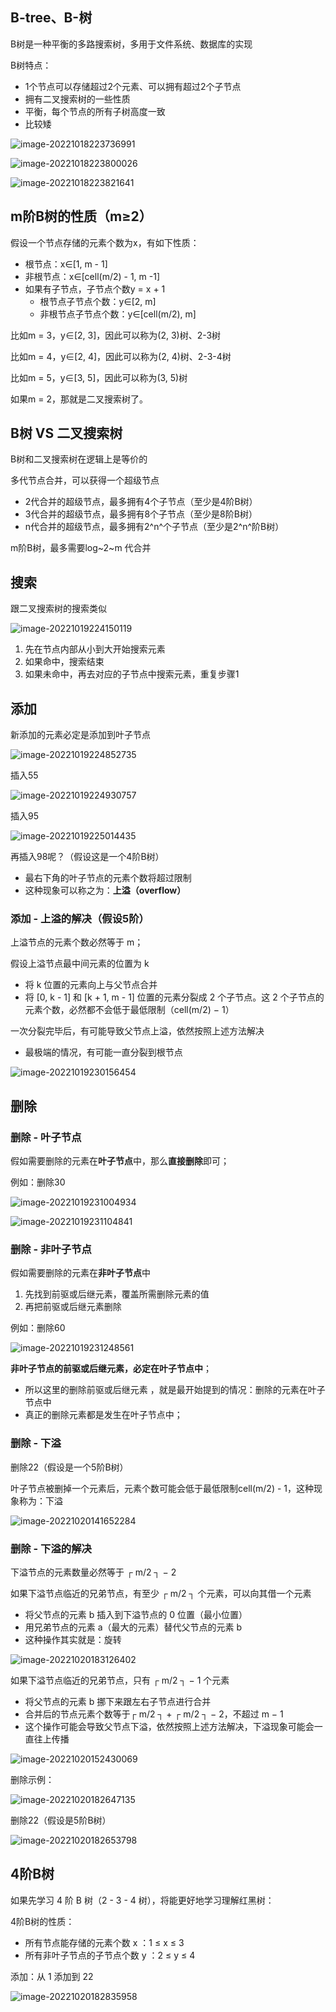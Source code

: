 ## B-tree、B-树

B树是一种平衡的多路搜索树，多用于文件系统、数据库的实现

B树特点：

- 1个节点可以存储超过2个元素、可以拥有超过2个子节点
- 拥有二叉搜索树的一些性质
- 平衡，每个节点的所有子树高度一致
- 比较矮

![image-20221018223736991](images/image-20221018223736991.png)

![image-20221018223800026](images/image-20221018223800026.png)

![image-20221018223821641](images/image-20221018223821641.png)

## m阶B树的性质（m≥2）

假设一个节点存储的元素个数为x，有如下性质：

- 根节点：x∈[1, m - 1]
- 非根节点：x∈[cell(m/2) - 1, m -1]
- 如果有子节点，子节点个数y = x + 1
  - 根节点子节点个数：y∈[2, m]
  - 非根节点子节点个数：y∈[cell(m/2), m]

比如m = 3，y∈[2, 3]，因此可以称为(2, 3)树、2-3树

比如m = 4，y∈[2, 4]，因此可以称为(2, 4)树、2-3-4树

比如m = 5，y∈[3, 5]，因此可以称为(3, 5)树

如果m = 2，那就是二叉搜索树了。

## B树 VS 二叉搜索树

B树和二叉搜索树在逻辑上是等价的

多代节点合并，可以获得一个超级节点

- 2代合并的超级节点，最多拥有4个子节点（至少是4阶B树）
- 3代合并的超级节点，最多拥有8个子节点（至少是8阶B树）
- n代合并的超级节点，最多拥有2^n^个子节点（至少是2^n^阶B树）

m阶B树，最多需要log~2~m 代合并

## 搜索

跟二叉搜索树的搜索类似

![image-20221019224150119](images/image-20221019224150119.png)

1. 先在节点内部从小到大开始搜索元素
2. 如果命中，搜索结束
3. 如果未命中，再去对应的子节点中搜索元素，重复步骤1

## 添加

新添加的元素必定是添加到叶子节点

![image-20221019224852735](images/image-20221019224852735.png)

插入55

![image-20221019224930757](images/image-20221019224930757.png)

插入95

![image-20221019225014435](images/image-20221019225014435.png)

再插入98呢？（假设这是一个4阶B树）

- 最右下角的叶子节点的元素个数将超过限制
- 这种现象可以称之为：**上溢（overflow）**

### 添加 - 上溢的解决（假设5阶）

上溢节点的元素个数必然等于 m；

假设上溢节点最中间元素的位置为 k

- 将 k 位置的元素向上与父节点合并
- 将 [0, k - 1] 和 [k + 1, m - 1] 位置的元素分裂成 2 个子节点。这 2 个子节点的元素个数，必然都不会低于最低限制（cell(m/2) − 1）

一次分裂完毕后，有可能导致父节点上溢，依然按照上述方法解决

- 最极端的情况，有可能一直分裂到根节点

![image-20221019230156454](images/image-20221019230156454.png)

## 删除

### 删除 - 叶子节点

假如需要删除的元素在**叶子节点**中，那么**直接删除**即可；

例如：删除30

![image-20221019231004934](images/image-20221019231004934.png)

![image-20221019231104841](images/image-20221019231104841.png)

### 删除 - 非叶子节点

假如需要删除的元素在**非叶子节点**中

1. 先找到前驱或后继元素，覆盖所需删除元素的值
2. 再把前驱或后继元素删除

例如：删除60

![image-20221019231248561](images/image-20221019231248561.png)

**非叶子节点的前驱或后继元素，必定在叶子节点中**；

- 所以这里的删除前驱或后继元素 ，就是最开始提到的情况：删除的元素在叶子节点中
- 真正的删除元素都是发生在叶子节点中；

### 删除 - 下溢

删除22（假设是一个5阶B树）

叶子节点被删掉一个元素后，元素个数可能会低于最低限制cell(m/2) - 1，这种现象称为：下溢

![image-20221020141652284](images/image-20221020141652284.png)

### 删除 - 下溢的解决

下溢节点的元素数量必然等于 ┌ m/2 ┐ − 2

如果下溢节点临近的兄弟节点，有至少 ┌ m/2 ┐ 个元素，可以向其借一个元素

- 将父节点的元素 b 插入到下溢节点的 0 位置（最小位置）
- 用兄弟节点的元素 a（最大的元素）替代父节点的元素 b
- 这种操作其实就是：旋转

![image-20221020183126402](images/image-20221020183126402.png)

如果下溢节点临近的兄弟节点，只有 ┌ m/2 ┐ − 1 个元素

- 将父节点的元素 b 挪下来跟左右子节点进行合并
- 合并后的节点元素个数等于┌ m/2 ┐ + ┌ m/2 ┐ − 2，不超过 m − 1
- 这个操作可能会导致父节点下溢，依然按照上述方法解决，下溢现象可能会一直往上传播

![image-20221020152430069](images/image-20221020152430069.png)

删除示例：

![image-20221020182647135](images/image-20221020182647135.png)

删除22（假设是5阶B树）

![image-20221020182653798](images/image-20221020182653798.png)

## 4阶B树

如果先学习 4 阶 B 树（2 - 3 - 4 树），将能更好地学习理解红黑树：

4阶B树的性质：

- 所有节点能存储的元素个数 x ：1 ≤ x ≤ 3
- 所有非叶子节点的子节点个数 y ：2 ≤ y ≤ 4

添加：从 1 添加到 22

![image-20221020182835958](images/image-20221020182835958.png)
